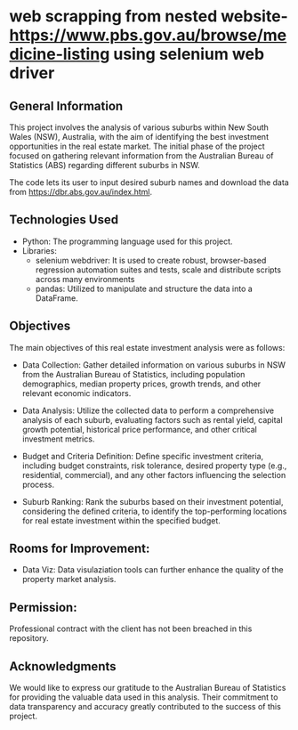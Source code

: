# web scrapping from nested website- https://www.pbs.gov.au/browse/medicine-listing using selenium web driver 

## General Information
This project involves the analysis of various suburbs within New South Wales (NSW), Australia, with the aim of identifying the best investment opportunities in the real estate market. The initial phase of the project focused on gathering relevant information from the Australian Bureau of Statistics (ABS) regarding different suburbs in NSW.

The code lets its user to input desired suburb names and download the data from https://dbr.abs.gov.au/index.html.


## Technologies Used
* Python: The programming language used for this project.
* Libraries:
    * selenium webdriver: It is used to create robust, browser-based regression automation suites and tests, scale and distribute scripts across many environments
    * pandas: Utilized to manipulate and structure the data into a DataFrame.
    

## Objectives
The main objectives of this real estate investment analysis were as follows:

* Data Collection: Gather detailed information on various suburbs in NSW from the Australian Bureau of Statistics, including population demographics, median property prices, growth trends, and other relevant economic indicators.

* Data Analysis: Utilize the collected data to perform a comprehensive analysis of each suburb, evaluating factors such as rental yield, capital growth potential, historical price performance, and other critical investment metrics.

* Budget and Criteria Definition: Define specific investment criteria, including budget constraints, risk tolerance, desired property type (e.g., residential, commercial), and any other factors influencing the selection process.

* Suburb Ranking: Rank the suburbs based on their investment potential, considering the defined criteria, to identify the top-performing locations for real estate investment within the specified budget.

## Rooms for Improvement:
* Data Viz: Data visulaziation tools can further enhance the quality of the property market analysis.

## Permission:
Professional contract with the client has not been breached in this repository.

## Acknowledgments
We would like to express our gratitude to the Australian Bureau of Statistics for providing the valuable data used in this analysis. Their commitment to data transparency and accuracy greatly contributed to the success of this project.

